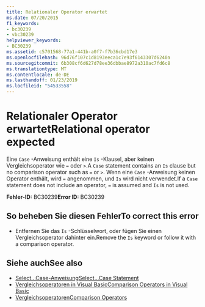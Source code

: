 ```yaml
---
title: Relationaler Operator erwartet
ms.date: 07/20/2015
f1_keywords:
- bc30239
- vbc30239
helpviewer_keywords:
- BC30239
ms.assetid: c5701568-77a1-441b-a0f7-f7b36cbd17e3
ms.openlocfilehash: 96d76f107c1d8193eeca1c7e93f6143307d6240a
ms.sourcegitcommit: 6b308cf6d627d78ee36dbbae8972a310ac7fd6c8
ms.translationtype: MT
ms.contentlocale: de-DE
ms.lasthandoff: 01/23/2019
ms.locfileid: "54533558"
---
```

# <a name="relational-operator-expected"></a><span data-ttu-id="6057e-102">Relationaler Operator erwartet</span><span class="sxs-lookup"><span data-stu-id="6057e-102">Relational operator expected</span></span>
<span data-ttu-id="6057e-103">Eine `Case` -Anweisung enthält eine `Is` -Klausel, aber keinen Vergleichsoperator wie `=` oder `>`.</span><span class="sxs-lookup"><span data-stu-id="6057e-103">A `Case` statement contains an `Is` clause but no comparison operator such as `=` or `>`.</span></span> <span data-ttu-id="6057e-104">Wenn eine `Case` -Anweisung keinen Operator enthält, wird `=` angenommen, und `Is` wird nicht verwendet.</span><span class="sxs-lookup"><span data-stu-id="6057e-104">If a `Case` statement does not include an operator, `=` is assumed and `Is` is not used.</span></span>  
  
 <span data-ttu-id="6057e-105">**Fehler-ID:** BC30239</span><span class="sxs-lookup"><span data-stu-id="6057e-105">**Error ID:** BC30239</span></span>  
  
## <a name="to-correct-this-error"></a><span data-ttu-id="6057e-106">So beheben Sie diesen Fehler</span><span class="sxs-lookup"><span data-stu-id="6057e-106">To correct this error</span></span>  
  
-   <span data-ttu-id="6057e-107">Entfernen Sie das `Is` -Schlüsselwort, oder fügen Sie einen Vergleichsoperator dahinter ein.</span><span class="sxs-lookup"><span data-stu-id="6057e-107">Remove the `Is` keyword or follow it with a comparison operator.</span></span>  
  
## <a name="see-also"></a><span data-ttu-id="6057e-108">Siehe auch</span><span class="sxs-lookup"><span data-stu-id="6057e-108">See also</span></span>
- [<span data-ttu-id="6057e-109">Select...Case-Anweisung</span><span class="sxs-lookup"><span data-stu-id="6057e-109">Select...Case Statement</span></span>](../../visual-basic/language-reference/statements/select-case-statement.md)
- [<span data-ttu-id="6057e-110">Vergleichsoperatoren in Visual Basic</span><span class="sxs-lookup"><span data-stu-id="6057e-110">Comparison Operators in Visual Basic</span></span>](../../visual-basic/programming-guide/language-features/operators-and-expressions/comparison-operators.md)
- [<span data-ttu-id="6057e-111">Vergleichsoperatoren</span><span class="sxs-lookup"><span data-stu-id="6057e-111">Comparison Operators</span></span>](../../visual-basic/language-reference/operators/comparison-operators.md)
